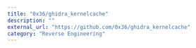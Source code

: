 ```yaml
---
title: "0x36/ghidra_kernelcache"
description: ""
external_url: "https://github.com/0x36/ghidra_kernelcache"
category: "Reverse Engineering"
---
```

